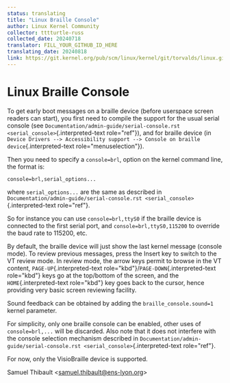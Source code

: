 ```yaml
---
status: translating
title: "Linux Braille Console"
author: Linux Kernel Community
collector: tttturtle-russ
collected_date: 20240718
translator: FILL_YOUR_GITHUB_ID_HERE
translating_date: 20240818
link: https://git.kernel.org/pub/scm/linux/kernel/git/torvalds/linux.git/tree/Documentation/admin-guide/braille-console.rst
---
```


# Linux Braille Console

To get early boot messages on a braille device (before userspace screen
readers can start), you first need to compile the support for the usual
serial console (see
`Documentation/admin-guide/serial-console.rst <serial_console>`{.interpreted-text
role="ref"}), and for braille device (in
`Device Drivers --> Accessibility support --> Console on braille device`{.interpreted-text
role="menuselection"}).

Then you need to specify a `console=brl`, option on the kernel command
line, the format is:

    console=brl,serial_options...

where `serial_options...` are the same as described in
`Documentation/admin-guide/serial-console.rst <serial_console>`{.interpreted-text
role="ref"}.

So for instance you can use `console=brl,ttyS0` if the braille device is
connected to the first serial port, and `console=brl,ttyS0,115200` to
override the baud rate to 115200, etc.

By default, the braille device will just show the last kernel message
(console mode). To review previous messages, press the Insert key to
switch to the VT review mode. In review mode, the arrow keys permit to
browse in the VT content, `PAGE-UP`{.interpreted-text
role="kbd"}/`PAGE-DOWN`{.interpreted-text role="kbd"} keys go at the
top/bottom of the screen, and the `HOME`{.interpreted-text role="kbd"}
key goes back to the cursor, hence providing very basic screen reviewing
facility.

Sound feedback can be obtained by adding the `braille_console.sound=1`
kernel parameter.

For simplicity, only one braille console can be enabled, other uses of
`console=brl,...` will be discarded. Also note that it does not
interfere with the console selection mechanism described in
`Documentation/admin-guide/serial-console.rst <serial_console>`{.interpreted-text
role="ref"}.

For now, only the VisioBraille device is supported.

Samuel Thibault \<<samuel.thibault@ens-lyon.org>\>
